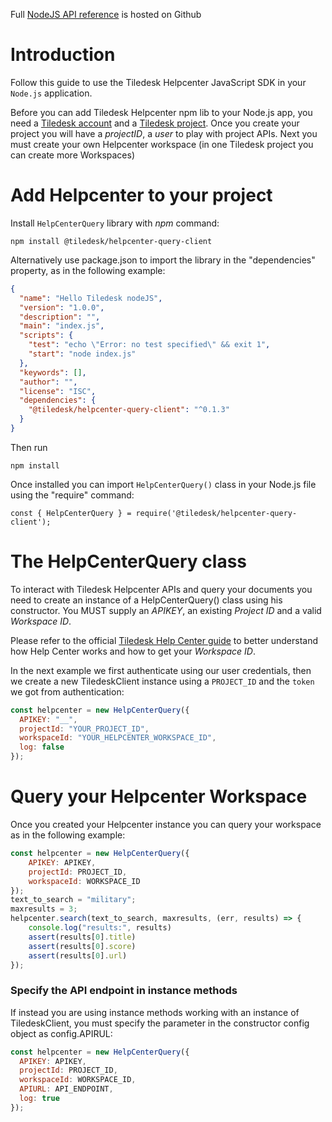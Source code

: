 Full [NodeJS API reference](https://tiledesk.github.io/tiledesk-nodejs-libs/TiledeskClient.html) is hosted on Github

# Introduction

Follow this guide to use the Tiledesk Helpcenter JavaScript SDK in your ``Node.js`` application.

Before you can add Tiledesk Helpcenter npm lib to your Node.js app, you need a [Tiledesk account](https://docs.tiledesk.com/knowledge-base/creating-a-tiledesk-account/) and a [Tiledesk project](https://docs.tiledesk.com/knowledge-base/creating-a-tiledesk-account/). Once you create your project you will have a _projectID_, a _user_ to play with project APIs.
Next you must create your own Helpcenter workspace (in one Tiledesk project you can create more Workspaces)

# Add Helpcenter to your project

Install ``HelpCenterQuery`` library with *npm* command:

```
npm install @tiledesk/helpcenter-query-client
```

Alternatively use package.json to import the library in the "dependencies" property, as in the following example:

```json
{
  "name": "Hello Tiledesk nodeJS",
  "version": "1.0.0",
  "description": "",
  "main": "index.js",
  "scripts": {
    "test": "echo \"Error: no test specified\" && exit 1",
    "start": "node index.js"
  },
  "keywords": [],
  "author": "",
  "license": "ISC",
  "dependencies": {
    "@tiledesk/helpcenter-query-client": "^0.1.3"
  }
}
```

Then run

```
npm install
```

Once installed you can import ```HelpCenterQuery()``` class in your Node.js file using the "require" command:

```
const { HelpCenterQuery } = require('@tiledesk/helpcenter-query-client');
```

# The HelpCenterQuery class

To interact with Tiledesk Helpcenter APIs and query your documents you need to create an instance of a HelpCenterQuery() class using his constructor. You MUST supply an *APIKEY*, an existing *Project ID* and a valid *Workspace ID*.

Please refer to the official [Tiledesk Help Center guide](https://gethelp.tiledesk.com/articles/getting-started-with-help-center/) to better understand how Help Center works and how to get your *Workspace ID*.

In the next example we first authenticate using our user credentials, then we create a new TiledeskClient instance using a ``PROJECT_ID`` and the ``token`` we got from authentication:

```javascript
const helpcenter = new HelpCenterQuery({
  APIKEY: "__",
  projectId: "YOUR_PROJECT_ID",
  workspaceId: "YOUR_HELPCENTER_WORKSPACE_ID",
  log: false
});
```

# Query your Helpcenter Workspace

Once you created your Helpcenter instance you can query your workspace as in the following example:

```javascript
const helpcenter = new HelpCenterQuery({
    APIKEY: APIKEY,
    projectId: PROJECT_ID,
    workspaceId: WORKSPACE_ID
});
text_to_search = "military";
maxresults = 3;
helpcenter.search(text_to_search, maxresults, (err, results) => {
    console.log("results:", results)
    assert(results[0].title)
    assert(results[0].score)
    assert(results[0].url)
});
```

### Specify the API endpoint in instance methods

If instead you are using instance methods working with an instance of TiledeskClient, you must specify the parameter in the constructor config object as config.APIRUL:

```javascript
const helpcenter = new HelpCenterQuery({
  APIKEY: APIKEY,
  projectId: PROJECT_ID,
  workspaceId: WORKSPACE_ID,
  APIURL: API_ENDPOINT,
  log: true
});
```



